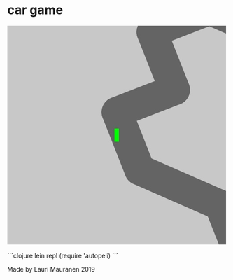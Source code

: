 # car game

![not found](screenshot-0600.jpg)

´´´clojure
lein repl
(require 'autopeli)
´´´

Made by Lauri Mauranen 2019
